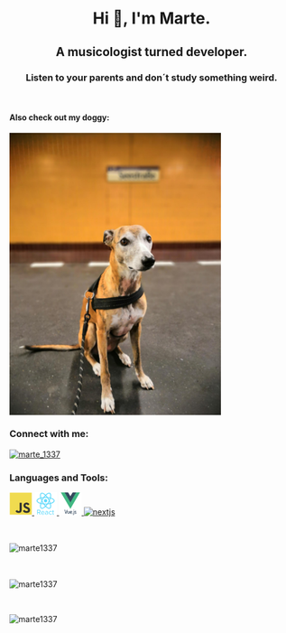 
<h1 align="center">Hi 👋, I'm Marte.</h1>
<h2 align="center">A musicologist turned developer.</h2>
<h3 align="center">Listen to your parents and don´t study something weird.</h3>
<br>

#### Also check out my doggy:

<img align="center" src="https://github.com/marte1337/marte1337/blob/main/IMG_20210224_183654.jpg" alt="picture of a dog" height="500"  />

<br>

<h3 align="left">Connect with me:</h3>

<a href="https://instagram.com/marte_1337" target="blank"><img align="center" src="https://raw.githubusercontent.com/rahuldkjain/github-profile-readme-generator/master/src/images/icons/Social/instagram.svg" alt="marte_1337" height="30" width="40" /></a>

<h3 align="left">Languages and Tools:</h3>

<p align="left"> 
  <a href="https://developer.mozilla.org/en-US/docs/Web/JavaScript" target="_blank" rel="noreferrer"> <img src="https://raw.githubusercontent.com/devicons/devicon/master/icons/javascript/javascript-original.svg" alt="javascript" width="40" height="40"/> </a>
  <a href="https://reactjs.org/" target="_blank" rel="noreferrer"> <img src="https://raw.githubusercontent.com/devicons/devicon/master/icons/react/react-original-wordmark.svg" alt="react" width="40" height="40"/> </a> 
  <a href="https://vuejs.org/" target="_blank" rel="noreferrer"> <img src="https://raw.githubusercontent.com/devicons/devicon/master/icons/vuejs/vuejs-original-wordmark.svg" alt="vuejs" width="40" height="40"/> </a> 
  <a href="https://nextjs.org/" target="_blank" rel="noreferrer"> <img src="https://cdn.worldvectorlogo.com/logos/nextjs-2.svg" alt="nextjs" width="40" height="40"/> </a> 
</p>

<br>

<p><img align="center" src="https://github-readme-stats.vercel.app/api/top-langs?username=marte1337&show_icons=true&locale=en&layout=compact" alt="marte1337" /></p>

<br>

<p><img align="center" src="https://github-readme-streak-stats.herokuapp.com/?user=marte1337&" alt="marte1337" /></p>

<br>

<p align="left"> <img src="https://komarev.com/ghpvc/?username=marte1337&label=Profile%20views&color=0e75b6&style=flat" alt="marte1337" /> </p>
